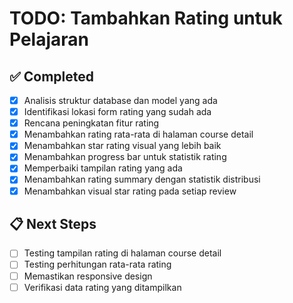 # TODO: Tambahkan Rating untuk Pelajaran

## ✅ Completed
- [x] Analisis struktur database dan model yang ada
- [x] Identifikasi lokasi form rating yang sudah ada
- [x] Rencana peningkatan fitur rating
- [x] Menambahkan rating rata-rata di halaman course detail
- [x] Menambahkan star rating visual yang lebih baik
- [x] Menambahkan progress bar untuk statistik rating
- [x] Memperbaiki tampilan rating yang ada
- [x] Menambahkan rating summary dengan statistik distribusi
- [x] Menambahkan visual star rating pada setiap review

## 📋 Next Steps
- [ ] Testing tampilan rating di halaman course detail
- [ ] Testing perhitungan rata-rata rating
- [ ] Memastikan responsive design
- [ ] Verifikasi data rating yang ditampilkan

